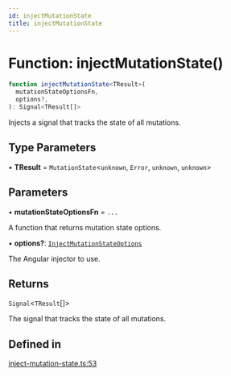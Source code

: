 ```yaml
---
id: injectMutationState
title: injectMutationState
---
```


# Function: injectMutationState()

```ts
function injectMutationState<TResult>(
  mutationStateOptionsFn,
  options?,
): Signal<TResult[]>
```

Injects a signal that tracks the state of all mutations.

## Type Parameters

• **TResult** = `MutationState`\<`unknown`, `Error`, `unknown`, `unknown`\>

## Parameters

• **mutationStateOptionsFn** = `...`

A function that returns mutation state options.

• **options?**: [`InjectMutationStateOptions`](../interfaces/injectmutationstateoptions.md)

The Angular injector to use.

## Returns

`Signal`\<`TResult`[]\>

The signal that tracks the state of all mutations.

## Defined in

[inject-mutation-state.ts:53](https://github.com/TanStack/query/blob/dac5da5416b82b0be38a8fb34dde1fc6670f0a59/packages/angular-query-experimental/src/inject-mutation-state.ts#L53)
